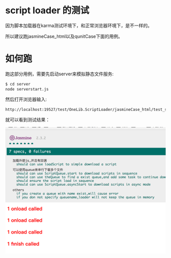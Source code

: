 # script loader 的测试

因为脚本加载器在karma测试环境下，和正常浏览器环境下，是不一样的。

所以建议跑jasmineCase_html以及qunitCase下面的用例。

# 如何跑

跑这部分用例，需要先启动server来模拟静态文件服务:

```
$ cd server
node serverstart.js
```

然后打开浏览器输入:

```
http://localhost:19527/test/OneLib.ScriptLoader/jasmineCase_html/test_scriptLoader.html
```

就可以看到测试结果：

![测试结果](cap.png)